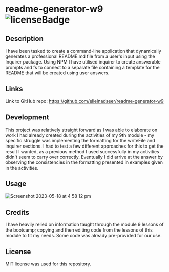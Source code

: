 # readme-generator-w9  ![licenseBadge](https://img.shields.io/badge/license-MIT-blue.svg)
## Description

I have been tasked to create a command-line application that dynamically generates a professional README.md file from a user's input using the Inquirer package. Using NPM I have utilised inquirer to create answerable prompts and fs to connect to a separate file containing a template for the README that will be created using user answers. 

## Links

Link to GitHub repo: 
https://github.com/elleinadseer/readme-generator-w9

## Development

This project was relatively straight forward as I was able to elaborate on work I had already created during the activities of my 9th module - my specific struggle was implementing the formatting for the writeFile and inquirer sections. I had to test a few different approaches for this to get the result I wanted, as a previous method I used successfully in my activities didn't seem to carry over correctly. Eventually I did arrive at the answer by observing the consistencies in the formatting presented in examples given in the activities. 

## Usage

![Screenshot 2023-05-18 at 4 58 12 pm](https://github.com/elleinadseer/weather-dashboard-w6/assets/126515415/59bc56b4-18e8-4fca-8b8f-4c5a7faaeab0)

## Credits

I have heavily relied on information taught through the module 9 lessons of the bootcamp; copying and then editing code from the lessons of this module to fit my needs. Some code was already pre-provided for our use. 

## License

MIT license was used for this repository. 
